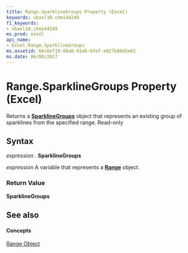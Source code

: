 ```yaml
---
title: Range.SparklineGroups Property (Excel)
keywords: vbaxl10.chm144249
f1_keywords:
- vbaxl10.chm144249
ms.prod: excel
api_name:
- Excel.Range.SparklineGroups
ms.assetid: 66c6ef19-08a0-91e8-6fef-e827b80d5e62
ms.date: 06/08/2017
---
```



# Range.SparklineGroups Property (Excel)

Returns a  **[SparklineGroups](Excel.SparklineGroups.md)** object that represents an existing group of sparklines from the specified range. Read-only


## Syntax

 _expression_ . **SparklineGroups**

 _expression_ A variable that represents a **[Range](Excel.Range(objec).md)** object.


### Return Value

 **SparklineGroups**


## See also


#### Concepts


[Range Object](Excel.Range(objec).md)

